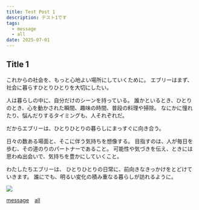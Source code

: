 ```yaml
---
title: Test Post 1
description: テスト1です
tags:
  - message
  - all
date: 2025-07-01
---
```


## Title 1

これからの社会を、もっと心地よい場所にしていくために。
エブリーはまず、社会に暮らすひとりひとりを大切にしたい。

人は暮らしの中に、自分だけのシーンを持っている。
誰かといるとき、ひとりのとき、心を動かされた瞬間、趣味の時間、普段の料理や掃除。
なにかに憧れたり、悩んだりするタイミングも、人それぞれだ。

だからエブリーは、ひとりひとりの暮らしにまっすぐに向き合う。

日々の数ある場面と、そこに伴う気持ちを想像する。
目指すのは、人が毎日を歩む、その道のりのパートナーであること。
可能性や気づきを伝え、ときには思わぬ出会いで、気持ちを豊かにしていくこと。

わたしたちエブリーは、
ひとりひとりの日常に、前向きなきっかけをとどけていきます。
誰にでも、明るい変化の積み重なる暮らしが訪れるように。

![](/images/icon.jpeg)

[message](/tags/message)
&ensp;
[all](/tags/all)
